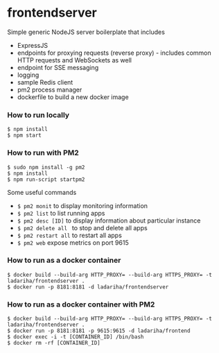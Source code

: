# frontendserver

Simple generic NodeJS server boilerplate that includes
 - ExpressJS
 - endpoints for proxying requests (reverse proxy) - includes common HTTP requests and WebSockets as well
 - endpoint for SSE messaging
 - logging
 - sample Redis client
 - pm2 process manager
 - dockerfile to build a new docker image

### How to run locally

    $ npm install
    $ npm start

### How to run with PM2
    
    $ sudo npm install -g pm2 
    $ npm install
    $ npm run-script startpm2
    
Some useful commands
 - `$ pm2 monit` to display monitoring information
 - `$ pm2 list` to list running apps
 - `$ pm2 desc [ID]` to display information about particular instance
 - `$ pm2 delete all ` to stop and delete all apps
 - `$ pm2 restart all` to restart all apps
 - `$ pm2 web` expose metrics on port 9615 

### How to run as a docker container

    $ docker build --build-arg HTTP_PROXY= --build-arg HTTPS_PROXY= -t ladariha/frontendserver .
    $ docker run -p 8181:8181 -d ladariha/frontendserver
 
### How to run as a docker container with PM2

    $ docker build --build-arg HTTP_PROXY= --build-arg HTTPS_PROXY= -t ladariha/frontendserver .
    $ docker run -p 8181:8181 -p 9615:9615 -d ladariha/frontend
    $ docker exec -i -t [CONTAINER_ID] /bin/bash
    $ docker rm -rf [CONTAINER_ID]
